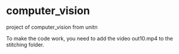 # computer_vision
project of computer_vision from unitn

To make the code work, you need to add the video out10.mp4 to the stitching folder.

